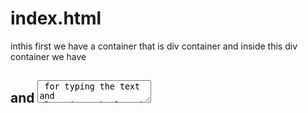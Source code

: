 # index.html
inthis first we have a container that is div container and inside this div container we have <h2> and <textarea> for typing the text and also given the length of 50 maximmum
then we have second div that is for counting the number of character and also for remaining character 

# index.js
in this file we are getting the elements by thier id which is textarea and two span tags
then we have added the event listener which is keyup and it will call the fuction updatevalue 
then we have written the function  which contains  dom manipulation 
first it will update  counter value with innerText 
then it will change the remaining character based on typing the cahracter 
